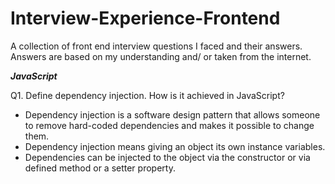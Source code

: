 # Interview-Experience-Frontend
A collection of front end interview questions I faced and their answers. Answers are based on my understanding and/ or taken from the internet. 


**_JavaScript_**


Q1. Define dependency injection. How is it achieved in JavaScript?
* Dependency injection is a software design pattern that allows someone to remove hard-coded dependencies and makes it possible to change  them. 
* Dependency injection means giving an object its own instance variables. 
* Dependencies can be injected to the object via the constructor or via defined method or a setter property.




